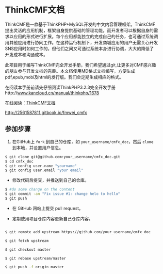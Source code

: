 # ThinkCMF文档

ThinkCMF是一款基于ThinkPHP+MySQL开发的中文内容管理框架。ThinkCMF提出灵活的应用机制，框架自身提供基础的管理功能，而开发者可以根据自身的需求以应用的形式进行扩展。每个应用都能独立的完成自己的任务，也可通过系统调用其他应用进行协同工作。在这种运行机制下，开发商城应用的用户无需关心开发SNS应用时如何工作的，但他们之间又可通过系统本身进行协调，大大的降低了开发成本和沟通成本。

此项目用于编写ThinkCMF完全开发手册，我们希望通过git,让更多对CMF感兴趣的朋友参与开发文档的完善。本文档使用MD格式文档编写，方便生成pdf,epub,mobi及html的发行版。我们会定期生成相应的格式。

在阅读本手册前请先仔细阅读ThinkPHP3.2.3完全开发手册http://www.kancloud.cn/manual/thinkphp/1678

在线阅读：[ThinkCMF文档](http://www.thinkcmf.com/docs/cmfx)

http://2561587811.gitbook.io/fmwei_cmfx

## 参加步骤

1. 在GitHub上 `fork` 到自己的仓库，如 `your_username/cmfx_doc`，然后 `clone` 到本地，并设置用户信息。

```bash
$ git clone git@github.com:your_username/cmfx_doc.git
$ cd cmfx_doc
$ git config user.name "yourname"
$ git config user.email "your email"
```

* 修改代码后提交，并推送到自己的仓库。

```bash
$ #do some change on the content
$ git commit -am "Fix issue #1: change helo to hello"
$ git push
```

* 在 GitHub 网站上提交 pull request。

* 定期使用项目仓库内容更新自己仓库内容。

```bash

$ git remote add upstream https://github.com/your_username/cmfx_doc

$ git fetch upstream

$ git checkout master

$ git rebase upstream/master

$ git push -f origin master

```
